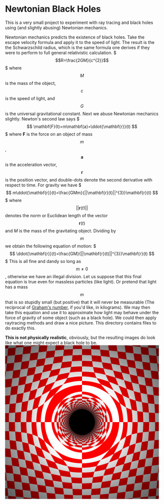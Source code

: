 # Newtonian Black Holes
This is a very small project to experiment with ray tracing and
black holes using (and slightly abusing) Newtonian mechanics.

Newtonian mechanics predicts the existence of black holes.
Take the escape velocity formula and apply it to the speed of light.
The result is the the Schwarzschild radius, which is the same
formula one derives if they were to perform to full general
relativistic calculation.
$$$R=\frac{2GM}{c^{2}}$$$
where $$M$$ is the mass of the object, $$c$$ is the speed of light,
and $$G$$ is the universal gravitational constant. Next we abuse Newtonian
mechanics slightly. Newton's second law says
$$$
\mathbf{F}(t)=m\mathbf{a}=\ddot{\mathbf{r}}(t)
$$$
where $\mathbf{F}$ is the force on an object of mass $$m$$, $$\mathbf{a}$$ is
the acceleration vector, $$\mathbf{r}$$ is the position vector, and double-dots
denote the second derivative with respect to time. For gravity we have
$$$
m\ddot{\mathbf{r}}(t)=\frac{GMm}{||\mathbf{r}(t)||^{3}}\mathbf{r}(t)
$$$
where $$||\mathbf{r}(t)||$$ denotes the *norm* or Euclidean length of the
vector $$\mathbf{r}(t)$$ and $M$ is the mass of the gravitating object.
Dividing by $$m$$ we obtain the following equation of motion:
$$$
\ddot{\mathbf{r}}(t)=\frac{GM}{||\mathbf{r}(t)||^{3}}\mathbf{r}(t)
$$$
This is all fine and dandy so long as $$m\ne{0}$$, otherwise we have an
illegal division. Let us suppose that this final equation is true even for
massless particles (like light). Or pretend that light has a mass $$m$$ that
is so stupidly small (but positive) that it will never be measurable
(The reciprocal of [Graham's number](https://en.wikipedia.org/wiki/Graham%27s_number), if you'd like, in kilograms).
We may then take this equation and use it to approximate how light may
behave under the force of gravity of some object (such as a black hole).
We could then apply raytracing methods and draw a nice picture. This
directory contains files to do exactly this.

**This is not physically realistic**, obviously, but the resulting images
do look like what one might expect a black hole to be.
![Newtonian Black Hole](newtonian_black_hole.png "Newtonian Black Hole")
